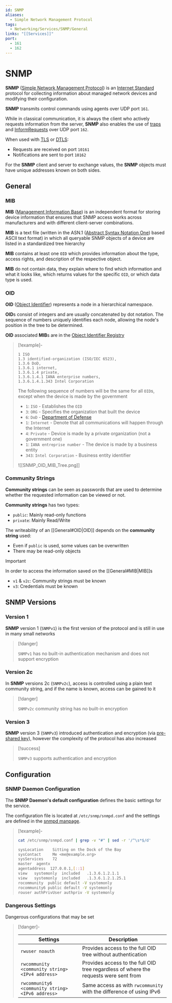 ```yaml
---
id: SNMP
aliases:
  - Simple Network Management Protocol
tags:
  - Networking/Services/SNMP/General
links: "[[Services]]"
port:
  - 161
  - 162
---
```


# SNMP

**SNMP** ([Simple Network Management Protocol](https://en.wikipedia.org/wiki/Simple_Network_Management_Protocol))
is an [Internet Standard](https://en.wikipedia.org/wiki/Internet_Standard)
protocol for collecting information about managed network devices and modifying
their configuration.

**SNMP** transmits control commands using agents over UDP port `161`.

While in classical communication, it is always the client who actively requests
information from the server, **SNMP** also enables the use of [traps](https://en.wikipedia.org/wiki/Simple_Network_Management_Protocol#Trap)
and [InformRequests](https://en.wikipedia.org/wiki/Simple_Network_Management_Protocol#InformRequest)
over UDP port `162`.

When used with [TLS](https://en.wikipedia.org/wiki/Transport_Layer_Security)
or [DTLS](https://en.wikipedia.org/wiki/Datagram_Transport_Layer_Security):

- Requests are received on port `10161`
- Notifications are sent to port `10162`

For the **SNMP** client and server to exchange values, the **SNMP** objects must
have unique addresses known on both sides.

<!-- General {{{-->
## General

### MIB

**MIB** ([Management Information Base](https://en.wikipedia.org/wiki/Management_information_base))
is an independent format for storing device information that ensures that SNMP
access works across manufacturers and with different client-server combinations.

**MIB** is a text file (written in the ASN.1 ([Abstract Syntax Notation One](https://en.wikipedia.org/wiki/ASN.1))
based ASCII text format) in which all queryable SNMP objects of a device are
listed in a standardized tree hierarchy

**MIB** contains at least one `OID` which provides information about the type,
access rights, and description of the respective object.

**MIB** do not contain data, they explain where to find which information and
what it looks like, which returns values for the specific `OID`, or which data
type is used.

### OID

**OID** ([Object Identifier](https://en.wikipedia.org/wiki/Object_identifier))
represents a node in a hierarchical namespace.

**OID**s consist of integers and are usually concatenated by dot notation.
The sequence of numbers uniquely identifies each node, allowing the node's
position in the tree to be determined.

**OID** associated **MIB**s are in the [Object Identifier Registry](https://www.alvestrand.no/objectid/)

<!-- Example {{{-->
> [!example]-
>
> ```
> 1 ISO
> 1.3 identified-organization (ISO/IEC 6523),
> 1.3.6 DoD,
> 1.3.6.1 internet,
> 1.3.6.1.4 private,
> 1.3.6.1.4.1 IANA enterprise numbers,
> 1.3.6.1.4.1.343 Intel Corporation
> ```
>
> The following sequence of numbers will be the same for all `OID`s, except when
> the device is made by the government
>
> - `1`: `ISO` - Establishes the `OID`
> - `3`: `ORG` - Specifies the organization that built the device
> - `6`: `DoD` - [Department of Defense](https://en.wikipedia.org/wiki/United_States_Department_of_Defense)
> - `1`: `Internet` - Denote that all communications will happen through the
>   Internet
> - `4`: `Private` - Device is made by a private organization (not a government
>   one)
> - `1`: `IANA entreprise number` - The device is made by a business entity
> - `343`: `Intel Corporation` - Business entity identifier
>
> ![[SNMP_OID_MIB_Tree.png]]
<!-- }}} -->

### Community Strings

**Community strings** can be seen as passwords that are used to determine
whether the requested information can be viewed or not.

**Community strings** has two types:

- `public`: Mainly read-only functions
- `private`: Mainly Read/Write

The writeability of an [[General#OID|OID]] depends on the **community string**
used:

- Even if `public` is used, some values can be overwritten
- There may be read-only objects

> [!important]
>
> In order to access the information saved on the [[General#MIB|MIB]]s
>
> - `v1` & `v2c`: Community strings must be known
> - `v3`: Credentials must be known
<!-- }}} -->

<!-- SNMP Versions {{{-->
## SNMP Versions

### Version 1

**SNMP** version 1 (`SNMPv1`) is the first version of the protocol and is still
in use in many small networks

> [!danger]
>
> `SNMPv1` has no built-in authentication mechanism and
> does not support encryption

### Version 2c

In **SNMP** versions 2c (`SNMPv2c`), access is controlled using a plain text
community string, and if the name is known, access can be gained to it

> [!danger]
>
> `SNMPv2c` community string has no built-in encryption

### Version 3

**SNMP** version 3 (`SNMPv3`) introduced authentication and encryption (via
[pre-shared key](https://en.wikipedia.org/wiki/Pre-shared_key)), however the
complexity of the protocol has also increased

> [!success]
>
> `SNMPv3` supports authentication and encryption

<!-- }}} -->

<!-- Configuration {{{-->
## Configuration

### SNMP Daemon Configuration

The **SNMP Daemon's default configuration** defines the basic settings for
the service.

The configuration file is located at `/etc/snmp/snmpd.conf` and the settings are
defined in the [snmpd manpage](https://www.net-snmp.org/docs/man/snmpd.conf.html).

> [!example]-
>
>```sh
>cat /etc/snmp/snmpd.conf | grep -v "#" | sed -r '/^\s*$/d'
>```
>```sh
>sysLocation    Sitting on the Dock of the Bay
>sysContact     Me <me@example.org>
>sysServices    72
>master  agentx
>agentaddress  127.0.0.1,[::1]
>view   systemonly  included   .1.3.6.1.2.1.1
>view   systemonly  included   .1.3.6.1.2.1.25.1
>rocommunity  public default -V systemonly
>rocommunity6 public default -V systemonly
>rouser authPrivUser authpriv -V systemonly
>```

### Dangerous Settings

Dangerous configurations that may be set

> [!danger]-
>
> | Settings                                         | Description                                                                          |
> | ------------------------------------------------ | ------------------------------------------------------------------------------------ |
> | `rwuser noauth`                                  | Provides access to the full OID tree without authentication                          |
> | `rwcommunity <community string> <IPv4 address>`  | Provides access to the full OID tree regardless of where the requests were sent from |
> | `rwcommunity6 <community string> <IPv6 address>` | Same access as with `rwcommunity` with the difference of using IPv6                    |

<!-- }}} -->
